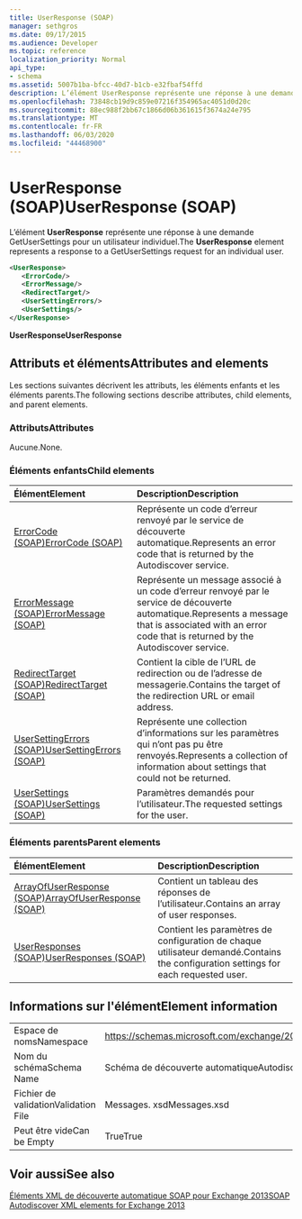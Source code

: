 ```yaml
---
title: UserResponse (SOAP)
manager: sethgros
ms.date: 09/17/2015
ms.audience: Developer
ms.topic: reference
localization_priority: Normal
api_type:
- schema
ms.assetid: 5007b1ba-bfcc-40d7-b1cb-e32fbaf54ffd
description: L’élément UserResponse représente une réponse à une demande GetUserSettings pour un utilisateur individuel.
ms.openlocfilehash: 73848cb19d9c859e07216f354965ac4051d0d20c
ms.sourcegitcommit: 88ec988f2bb67c1866d06b361615f3674a24e795
ms.translationtype: MT
ms.contentlocale: fr-FR
ms.lasthandoff: 06/03/2020
ms.locfileid: "44468900"
---
```

# <a name="userresponse-soap"></a><span data-ttu-id="d2e77-103">UserResponse (SOAP)</span><span class="sxs-lookup"><span data-stu-id="d2e77-103">UserResponse (SOAP)</span></span>

<span data-ttu-id="d2e77-104">L’élément **UserResponse** représente une réponse à une demande GetUserSettings pour un utilisateur individuel.</span><span class="sxs-lookup"><span data-stu-id="d2e77-104">The **UserResponse** element represents a response to a GetUserSettings request for an individual user.</span></span> 
  
```XML
<UserResponse>
   <ErrorCode/>
   <ErrorMessage/>
   <RedirectTarget/>
   <UserSettingErrors/>
   <UserSettings/>
</UserResponse>
```

 <span data-ttu-id="d2e77-105">**UserResponse**</span><span class="sxs-lookup"><span data-stu-id="d2e77-105">**UserResponse**</span></span>
## <a name="attributes-and-elements"></a><span data-ttu-id="d2e77-106">Attributs et éléments</span><span class="sxs-lookup"><span data-stu-id="d2e77-106">Attributes and elements</span></span>

<span data-ttu-id="d2e77-107">Les sections suivantes décrivent les attributs, les éléments enfants et les éléments parents.</span><span class="sxs-lookup"><span data-stu-id="d2e77-107">The following sections describe attributes, child elements, and parent elements.</span></span>
  
### <a name="attributes"></a><span data-ttu-id="d2e77-108">Attributs</span><span class="sxs-lookup"><span data-stu-id="d2e77-108">Attributes</span></span>

<span data-ttu-id="d2e77-109">Aucune.</span><span class="sxs-lookup"><span data-stu-id="d2e77-109">None.</span></span>
  
### <a name="child-elements"></a><span data-ttu-id="d2e77-110">Éléments enfants</span><span class="sxs-lookup"><span data-stu-id="d2e77-110">Child elements</span></span>

|<span data-ttu-id="d2e77-111">**Élément**</span><span class="sxs-lookup"><span data-stu-id="d2e77-111">**Element**</span></span>|<span data-ttu-id="d2e77-112">**Description**</span><span class="sxs-lookup"><span data-stu-id="d2e77-112">**Description**</span></span>|
|:-----|:-----|
|[<span data-ttu-id="d2e77-113">ErrorCode (SOAP)</span><span class="sxs-lookup"><span data-stu-id="d2e77-113">ErrorCode (SOAP)</span></span>](errorcode-soap.md) <br/> |<span data-ttu-id="d2e77-114">Représente un code d’erreur renvoyé par le service de découverte automatique.</span><span class="sxs-lookup"><span data-stu-id="d2e77-114">Represents an error code that is returned by the Autodiscover service.</span></span>  <br/> |
|[<span data-ttu-id="d2e77-115">ErrorMessage (SOAP)</span><span class="sxs-lookup"><span data-stu-id="d2e77-115">ErrorMessage (SOAP)</span></span>](errormessage-soap.md) <br/> |<span data-ttu-id="d2e77-116">Représente un message associé à un code d’erreur renvoyé par le service de découverte automatique.</span><span class="sxs-lookup"><span data-stu-id="d2e77-116">Represents a message that is associated with an error code that is returned by the Autodiscover service.</span></span>  <br/> |
|[<span data-ttu-id="d2e77-117">RedirectTarget (SOAP)</span><span class="sxs-lookup"><span data-stu-id="d2e77-117">RedirectTarget (SOAP)</span></span>](redirecttarget-soap.md) <br/> |<span data-ttu-id="d2e77-118">Contient la cible de l’URL de redirection ou de l’adresse de messagerie.</span><span class="sxs-lookup"><span data-stu-id="d2e77-118">Contains the target of the redirection URL or email address.</span></span>  <br/> |
|[<span data-ttu-id="d2e77-119">UserSettingErrors (SOAP)</span><span class="sxs-lookup"><span data-stu-id="d2e77-119">UserSettingErrors (SOAP)</span></span>](usersettingerrors-soap.md) <br/> |<span data-ttu-id="d2e77-120">Représente une collection d’informations sur les paramètres qui n’ont pas pu être renvoyés.</span><span class="sxs-lookup"><span data-stu-id="d2e77-120">Represents a collection of information about settings that could not be returned.</span></span>  <br/> |
|[<span data-ttu-id="d2e77-121">UserSettings (SOAP)</span><span class="sxs-lookup"><span data-stu-id="d2e77-121">UserSettings (SOAP)</span></span>](usersettings-soap.md) <br/> |<span data-ttu-id="d2e77-122">Paramètres demandés pour l’utilisateur.</span><span class="sxs-lookup"><span data-stu-id="d2e77-122">The requested settings for the user.</span></span>  <br/> |
   
### <a name="parent-elements"></a><span data-ttu-id="d2e77-123">Éléments parents</span><span class="sxs-lookup"><span data-stu-id="d2e77-123">Parent elements</span></span>

|<span data-ttu-id="d2e77-124">**Élément**</span><span class="sxs-lookup"><span data-stu-id="d2e77-124">**Element**</span></span>|<span data-ttu-id="d2e77-125">**Description**</span><span class="sxs-lookup"><span data-stu-id="d2e77-125">**Description**</span></span>|
|:-----|:-----|
|[<span data-ttu-id="d2e77-126">ArrayOfUserResponse (SOAP)</span><span class="sxs-lookup"><span data-stu-id="d2e77-126">ArrayOfUserResponse (SOAP)</span></span>](arrayofuserresponse-soap.md) <br/> |<span data-ttu-id="d2e77-127">Contient un tableau des réponses de l’utilisateur.</span><span class="sxs-lookup"><span data-stu-id="d2e77-127">Contains an array of user responses.</span></span>  <br/> |
|[<span data-ttu-id="d2e77-128">UserResponses (SOAP)</span><span class="sxs-lookup"><span data-stu-id="d2e77-128">UserResponses (SOAP)</span></span>](userresponses-soap.md) <br/> |<span data-ttu-id="d2e77-129">Contient les paramètres de configuration de chaque utilisateur demandé.</span><span class="sxs-lookup"><span data-stu-id="d2e77-129">Contains the configuration settings for each requested user.</span></span>  <br/> |
   
## <a name="element-information"></a><span data-ttu-id="d2e77-130">Informations sur l'élément</span><span class="sxs-lookup"><span data-stu-id="d2e77-130">Element information</span></span>

|||
|:-----|:-----|
|<span data-ttu-id="d2e77-131">Espace de noms</span><span class="sxs-lookup"><span data-stu-id="d2e77-131">Namespace</span></span>  <br/> |https://schemas.microsoft.com/exchange/2010/Autodiscover  <br/> |
|<span data-ttu-id="d2e77-132">Nom du schéma</span><span class="sxs-lookup"><span data-stu-id="d2e77-132">Schema Name</span></span>  <br/> |<span data-ttu-id="d2e77-133">Schéma de découverte automatique</span><span class="sxs-lookup"><span data-stu-id="d2e77-133">Autodiscover schema</span></span>  <br/> |
|<span data-ttu-id="d2e77-134">Fichier de validation</span><span class="sxs-lookup"><span data-stu-id="d2e77-134">Validation File</span></span>  <br/> |<span data-ttu-id="d2e77-135">Messages. xsd</span><span class="sxs-lookup"><span data-stu-id="d2e77-135">Messages.xsd</span></span>  <br/> |
|<span data-ttu-id="d2e77-136">Peut être vide</span><span class="sxs-lookup"><span data-stu-id="d2e77-136">Can be Empty</span></span>  <br/> |<span data-ttu-id="d2e77-137">True</span><span class="sxs-lookup"><span data-stu-id="d2e77-137">True</span></span>  <br/> |
   
## <a name="see-also"></a><span data-ttu-id="d2e77-138">Voir aussi</span><span class="sxs-lookup"><span data-stu-id="d2e77-138">See also</span></span>



[<span data-ttu-id="d2e77-139">Éléments XML de découverte automatique SOAP pour Exchange 2013</span><span class="sxs-lookup"><span data-stu-id="d2e77-139">SOAP Autodiscover XML elements for Exchange 2013</span></span>](soap-autodiscover-xml-elements-for-exchange-2013.md)

